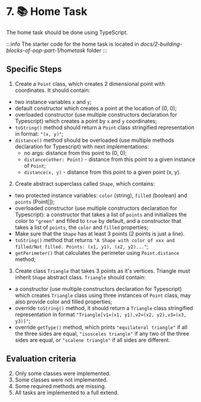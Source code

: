 # 7. 📚 Home Task

The home task should be done using TypeScript.

:::info
The starter code for the home task is located in _docs/2-building-blocks-of-oop-part-1/hometask_ folder
:::

## Specific Steps

1. Create a `Point` class, which creates 2 dimensional point with coordinates. It
   should contain:

-   two instance variables `x` and `y`;
-   default constructor which creates a point at the location of (0, 0);
-   overloaded constructor (use multiple constructors declaration for Typescript)
    which creates a point by `x` and `y` coordinates;
-   `toString()` method should return a `Point` class stringified representation in
    format: `"(x, y)"`;
-   `distance()` method should be overloaded (use multiple methods declaration for
    Typescript) with next implementations:
    -   no args: distance from this point to (0, 0);
    -   `distance(other: Point)` - distance from this point to a given instance of
        `Point`;
    -   `distance(x, y)` - distance from this point to a given point (x, y).

2. Create abstract superclass called `Shape`, which contains:

-   two protected instance variables: `color` (string), `filled`
    (boolean) and `points` (Point[]);
-   overloaded constructor (use multiple constructors declaration for Typescript): a
    constructor that takes a list of `points` and initializes the color to `"green"`
    and filled to `true` by default, and a constructor that takes a list of `points`,
    the `color` and `filled` properties;
-   Make sure that the `Shape` has at least 3 points (2 points is just a line).
-   `toString()` method that returns `"A Shape with color of xxx and filled/Not filled. Points: (x1, y1), (x2, y2)..."`;
-   `getPerimeter()` that calculates the perimeter using `Point.distance` method;

3. Create class `Triangle` that takes 3 points as it's vertices. Triangle must inherit
   `Shape` abstract class. `Triangle` should contain:

-   a constructor (use multiple constructors declaration for Typescript) which creates
    `Triangle` class using three instances of `Point` class, may also provide color and
    filled properties;
-   override `toString()` method, it should return a `Triangle` class stringified
    representation in format `"Triangle[v1=(x1, y1),v2=(x2, y2),v3=(x3, y3)]"`;
-   override `getType()` method, which prints `"equilateral triangle"` if all the three
    sides are equal, `"isosceles triangle"` if any two of the three sides are equal, or
    `"scalene triangle"` if all sides are different.

## Evaluation criteria

2. Only some classes were implemented.
3. Some classes were not implemented.
4. Some required methods are missing.
5. All tasks are implemented to a full extend.
